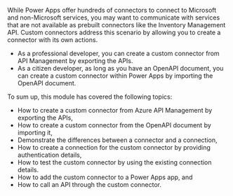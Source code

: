 While Power Apps offer hundreds of connectors to connect to Microsoft and non-Microsoft services, you may want to communicate with services that are not available as prebuilt connectors like the Inventory Management API. Custom connectors address this scenario by allowing you to create a connector with its own actions.

* As a professional developer, you can create a custom connector from API Management by exporting the APIs.
* As a citizen developer, as long as you have an OpenAPI document, you can create a custom connector within Power Apps by importing the OpenAPI document.

To sum up, this module has covered the following topics:

* How to create a custom connector from Azure API Management by exporting the APIs,
* How to create a custom connector from the OpenAPI document by importing it,
* Demonstrate the differences between a connector and a connection,
* How to create a connection for the custom connector by providing authentication details,
* How to test the custom connector by using the existing connection details.
* How to add the custom connector to a Power Apps app, and
* How to call an API through the custom connector.
